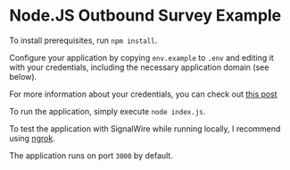 # Node.JS Outbound Survey Example

To install prerequisites, run `npm install`.

Configure your application by copying `env.example` to `.env` and editing it with your credentials, including the necessary application domain (see below).

For more information about your credentials, you can check out [this post](https://signalwire.com/resources/guides/laml-rest-api)

To run the application, simply execute `node index.js`.

To test the application with SignalWire while running locally, I recommend using [ngrok](https://ngrok.com/).

The application runs on port `3000` by default.